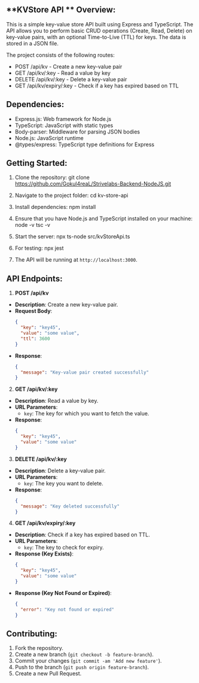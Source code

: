 **KVStore API
**
Overview:
---------
This is a simple key-value store API built using Express and TypeScript. The API allows you to perform basic CRUD operations (Create, Read, Delete) on key-value pairs, with an optional Time-to-Live (TTL) for keys. The data is stored in a JSON file.

The project consists of the following routes:
- POST /api/kv - Create a new key-value pair
- GET /api/kv/:key - Read a value by key
- DELETE /api/kv/:key - Delete a key-value pair
- GET /api/kv/expiry/:key - Check if a key has expired based on TTL

Dependencies:
------------
- Express.js: Web framework for Node.js
- TypeScript: JavaScript with static types
- Body-parser: Middleware for parsing JSON bodies
- Node.js: JavaScript runtime
- @types/express: TypeScript type definitions for Express

Getting Started:
----------------
1. Clone the repository:
git clone https://github.com/Gokul4reaL/Strivelabs-Backend-NodeJS.git


2. Navigate to the project folder:
cd kv-store-api


3. Install dependencies:
npm install


4. Ensure that you have Node.js and TypeScript installed on your machine:
node -v tsc -v


5. Start the server:
npx ts-node src/kvStoreApi.ts

7. For testing:
npx jest

8. The API will be running at `http://localhost:3000`.

API Endpoints:
--------------
1. **POST /api/kv**
- **Description**: Create a new key-value pair.
- **Request Body**:
  ```json
  {
    "key": "key45",
    "value": "some value",
    "ttl": 3600
  }
  ```
- **Response**:
  ```json
  {
    "message": "Key-value pair created successfully"
  }
  ```

2. **GET /api/kv/:key**
- **Description**: Read a value by key.
- **URL Parameters**: 
  - `key`: The key for which you want to fetch the value.
- **Response**:
  ```json
  {
    "key": "key45",
    "value": "some value"
  }
  ```

3. **DELETE /api/kv/:key**
- **Description**: Delete a key-value pair.
- **URL Parameters**:
  - `key`: The key you want to delete.
- **Response**:
  ```json
  {
    "message": "Key deleted successfully"
  }
  ```

4. **GET /api/kv/expiry/:key**
- **Description**: Check if a key has expired based on TTL.
- **URL Parameters**:
  - `key`: The key to check for expiry.
- **Response (Key Exists)**:
  ```json
  {
    "key": "key45",
    "value": "some value"
  }
  ```
- **Response (Key Not Found or Expired)**:
  ```json
  {
    "error": "Key not found or expired"
  }
  ```

Contributing:
-------------
1. Fork the repository.
2. Create a new branch (`git checkout -b feature-branch`).
3. Commit your changes (`git commit -am 'Add new feature'`).
4. Push to the branch (`git push origin feature-branch`).
5. Create a new Pull Request.
